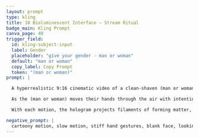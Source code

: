 ```yaml
---
layout: prompt
type: kling
title: 10 Bioluminescent Interface — Stream Ritual
badge_main: Kling Prompt
canva_page: 40
trigger_field:
  id: kling-subject-input
  label: Gender
  placeholder: "give your gender - man or woman"
  default: "man or woman"
  copy_label: Copy Prompt
  token: "(man or woman)"
prompt: |

  A hyperrealistic 9:16 cinematic video of a clean-shaven (man or woman) standing waist-deep in a calm rainforest stream, wearing a plain dark blue T-shirt clinging softly with water. They interact with a hovering pink geometric hologram poised just above the surface.

  As the (man or woman) moves their hands through the air with intentional, smooth gestures, the hologram responds dynamically—expanding, rotating, and reconfiguring with natural, realistic motion. Their expression stays focused and inspired, fully immersed in shaping the floating construct.

  With each motion, the hologram projects filaments of forming matter, visualizing a process more efficient than stellar fusion taught by an advanced extraterrestrial civilization. Light pulses ripple through the geometry and cast intricate reflections onto the surrounding water, transforming the interaction into a sacred technological ritual. Cinematic handheld steadiness and natural 1× speed maintain grounded authenticity.

negative_prompt: |
  cartoony motion, slow motion, stiff hand gestures, blank face, looking away from the hologram, flickering geometry, robotic animation, pixelation, glowing glitches, jerky movement, broken reflections
---
```

